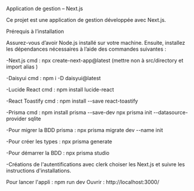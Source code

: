 Application de gestion – Next.js

Ce projet est une application de gestion développée avec Next.js.

Prérequis à l’installation

Assurez-vous d’avoir Node.js installé sur votre machine. Ensuite, installez les dépendances nécessaires à l’aide des commandes suivantes :

-Next.js cmd :  npx create-next-app@latest 
(mettre non à src/directory et import alias )

-Daisyui cmd : npm i -D daisyui@latest 

-Lucide React cmd : npm install lucide-react

-React Toastify cmd : npm install --save react-toastify

-Prisma cmd : npm install prisma --save-dev 
              npx prisma init --datasource-provider sqlite

-Pour migrer la BDD prisma : npx prisma migrate dev --name init

-Pour créer les types : npx prisma generate

-Pour démarrer la BDD : npx prisma studio

-Créations de l'autentifications avec clerk choiser les Next.js et suivre les instructions d'installations.

Pour lancer l'appli : npm run dev
Ouvrir : http://localhost:3000/
